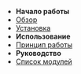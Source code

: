 - **Начало работы**
- [Обзор](/)
- [Установка](/)
- **Использование**
- [Принцип работы](/)
- **Руководство**
- [Список модулей](/)